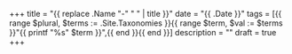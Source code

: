+++
title = "{{ replace .Name "-" " " | title }}"
date = "{{ .Date }}"
tags = [{{ range $plural, $terms := .Site.Taxonomies }}{{ range $term, $val := $terms }}"{{ printf "%s" $term }}",{{ end }}{{ end }}]
description = ""
draft = true
+++
